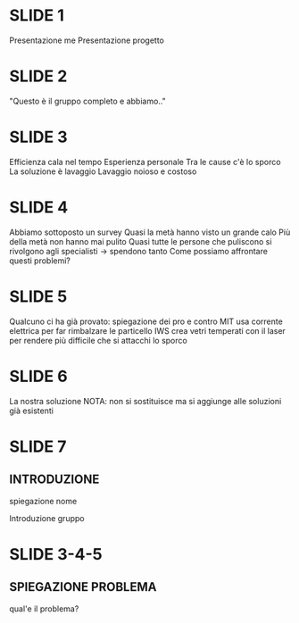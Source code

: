 
# SLIDE 1
Presentazione me
Presentazione progetto
# SLIDE 2
"Questo è il gruppo completo e abbiamo.."
# SLIDE 3
Efficienza cala nel tempo
Esperienza personale
Tra le cause c'è lo sporco
La soluzione è lavaggio
Lavaggio noioso e costoso
# SLIDE 4
Abbiamo sottoposto un survey
Quasi la metà hanno visto un grande calo
Più della metà non hanno mai pulito
Quasi tutte le persone che puliscono si rivolgono agli specialisti -> spendono tanto
Come possiamo affrontare questi problemi?
# SLIDE 5
Qualcuno ci ha già provato: spiegazione dei pro e contro
MIT usa corrente elettrica per far rimbalzare le particello
IWS crea vetri temperati con il laser per rendere più difficile che si attacchi lo sporco
# SLIDE 6
La nostra soluzione
NOTA: non si sostituisce ma si aggiunge alle soluzioni già esistenti
# SLIDE 7


## INTRODUZIONE

spiegazione nome 

Introduzione gruppo

# SLIDE 3-4-5

## SPIEGAZIONE PROBLEMA

qual'e il problema?  
